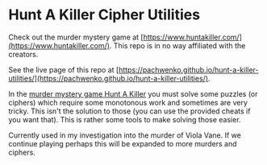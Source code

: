 # Hunt A Killer Cipher Utilities

Check out the murder mystery game at [https://www.huntakiller.com/](https://www.huntakiller.com/). This repo is in no way affiliated with the creators.

See the live page of this repo at [https://pachwenko.github.io/hunt-a-killer-utilities/](https://pachwenko.github.io/hunt-a-killer-utilities/).

In the [murder mystery game Hunt A Killer](https://www.huntakiller.com/) you must solve some puzzles (or ciphers) which require some monotonous work and sometimes are very tricky. This isn't the solution to those (you can use the provided cheats if you want that). This is rather some tools to make solving those easier. 

Currently used in my investigation into the murder of Viola Vane. If we continue playing perhaps this will be expanded to more murders and ciphers.